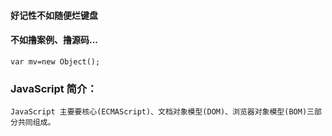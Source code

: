 #### 好记性不如随便烂键盘  
#### 不如撸案例、撸源码...

```
var mv=new Object();
```

### JavaScript 简介：  
```
JavaScript 主要要核心(ECMAScript)、文档对象模型(DOM)、浏览器对象模型(BOM)三部分共同组成。
```
